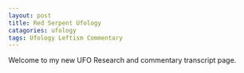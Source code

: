 ```yaml
---
layout: post
title: Red Serpent Ufology
catagories: ufology
tags: Ufology Leftism Commentary
---
```

Welcome to my new UFO Research and commentary transcript page.
